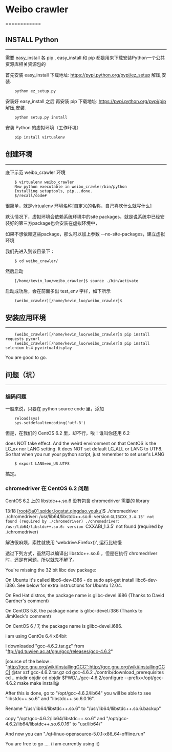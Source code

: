 # Weibo crawler
============

## INSTALL Python
----------------
需要 easy_install 各 pip , easy_install 和 pip 都是用来下载安装Python一个公共资源库相关资源包的

首先安装 easy_install
下载地址: https://pypi.python.org/pypi/ez_setup
解压,安装.

		python ez_setup.py

安装好 easy_install 之后 再安装 pip
下载地址: https://pypi.python.org/pypi/pip
解压,安装.

		python setup.py install

安装 Python 的虚拟环境（工作环境）

	    pip install virtualenv


## 创建环境
----------------

底下示范 weibo_crawler 环境


		$ virtualenv weibo_crawler
		New python executable in weibo_crawler/bin/python
		Installing setuptools, pip...done.
		$/recall/code# 

很简单，就是virtualenv 环境名称[自定义的名称，自己喜欢什么就写什么]

默认情况下，虚拟环境会依赖系统环境中的site packages，就是说系统中已经安装好的第三方package也会安装在虚拟环境中，

如果不想依赖这些package，那么可以加上参数 --no-site-packages，建立虚拟环境

我们先进入到该目录下：

		$ cd weibo_crawler/

然后启动

		[/home/kevin_luo/weibo_crawler]$ source ./bin/activate

启动成功后，会在前面多出 test_env 字样，如下所示

		(weibo_crawler)[/home/kevin_luo/weibo_crawler]$ 


## 安装应用环境
----------------

		(weibo_crawler)[/home/kevin_luo/weibo_crawler]$ pip install requests pycurl
		(weibo_crawler)[/home/kevin_luo/weibo_crawler]$ pip install selenium bs4 pyvirtualdisplay

You are good to go.

## 问题（坑）
----------------

### 编码问题

一般来说，只要在 python source code 里，添加

		reload(sys)
		sys.setdefaultencoding('utf-8')

但是，在我们的 CentOS 6.2 里，却不行，唉！谁叫你还用 6.2

does NOT take effect. And the weird environment on that CentOS is the LC_xx nor LANG setting.
It does NOT set default LC_ALL or LANG to UTF8.
So that when you run your python script, just remember to set user's LANG

		$ export LANG=en_US.UTF8 

搞定。

### chromedriver 在 CentOS 6.2 问题

CentOS 6.2 上的 libstdc++.so.6 没有包含 chromedriver 需要的 library

13:18 [root@a01.spider.logstat.qingdao.youku]$ ./chromedriver
./chromedriver: /usr/lib64/libstdc++.so.6: version `GLIBCXX_3.4.15' not found (required by ./chromedriver)
./chromedriver: /usr/lib64/libstdc++.so.6: version `CXXABI_1.3.5' not found (required by ./chromedriver)

解法很麻烦，索性就使用 'webdrive.Firefox()', 运行比较慢


透过下列方式，虽然可以编译出 libstdc++.so.6 ，但是在执行 chromedriver 时，还是有问题，所以就先不解了。

You're missing the 32 bit libc dev package:

On Ubuntu it's called libc6-dev-i386 - do sudo apt-get install libc6-dev-i386. See below for extra instructions for Ubuntu 12.04.

On Red Hat distros, the package name is glibc-devel.i686 (Thanks to David Gardner's comment)

On CentOS 5.8, the package name is glibc-devel.i386 (Thanks to JimKleck's comment)

On CentOS 6 / 7, the package name is glibc-devel.i686.


i am using CentOs 6.4 x64bit

I downloaded "gcc-4.6.2.tar.gz" from "ftp://gd.tuwien.ac.at/gnu/gcc/releases/gcc-4.6.2"

[source of the below : "http://gcc.gnu.org/wiki/InstallingGCC":http://gcc.gnu.org/wiki/InstallingGCC]
@tar xzf gcc-4.6.2.tar.gz
cd gcc-4.6.2
./contrib/download_prerequisites
cd ..
mkdir objdir
cd objdir
$PWD/../gcc-4.6.2/configure --prefix=/opt/gcc-4.6.2
make
make install@

After this is done, go to "/opt/gcc-4.6.2/lib64" you will be able to see "libstdc++.so.6" and "libstdc++.so.6.0.16".

Rename "/usr/lib64/libstdc++.so.6" to "/usr/lib64/llibstdc++.so.6.backup"

copy "/opt/gcc-4.6.2/lib64/libstdc++.so.6" and "/opt/gcc-4.6.2/lib64/libstdc++.so.6.0.16" to "usr/lib64/"

And now you can "./qt-linux-opensource-5.0.1-x86_64-offline.run"

You are free to go .... (i am currently using it)
